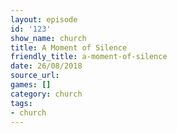 ```yaml
---
layout: episode
id: '123'
show_name: church
title: A Moment of Silence
friendly_title: a-moment-of-silence
date: 26/08/2018
source_url: 
games: []
category: church
tags:
- church
---
```

